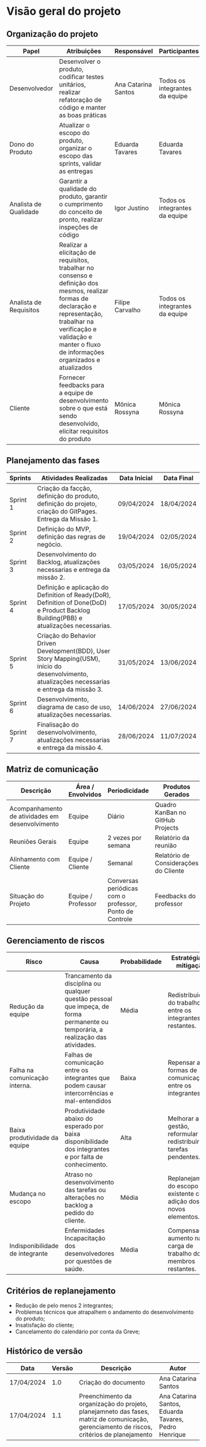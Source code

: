 # Visão geral do projeto

## Organização do projeto

| Papel                  | Atribuições                                                                                                                                                                                                                      | Responsável         | Participantes                  |
| ---------------------- | -------------------------------------------------------------------------------------------------------------------------------------------------------------------------------------------------------------------------------- | ------------------- | ------------------------------ |
| Desenvolvedor          | Desenvolver o produto, codificar testes unitários, realizar refatoração de código e manter as boas práticas                                                                                                                      | Ana Catarina Santos | Todos os integrantes da equipe |
| Dono do Produto        | Atualizar o escopo do produto, organizar o escopo das sprints, validar as entregas                                                                                                                                               | Eduarda Tavares     | Eduarda Tavares                |
| Analista de Qualidade  | Garantir a qualidade do produto, garantir o cumprimento do conceito de pronto, realizar inspeções de código                                                                                                                      | Igor Justino        | Todos os integrantes da equipe |
| Analista de Requisitos | Realizar a elicitação de requisitos, trabalhar no consenso e definição dos mesmos, realizar formas de declaração e representação, trabalhar na verificação e validação e manter o fluxo de informações organizados e atualizados | Filipe Carvalho     | Todos os integrantes da equipe |
| Cliente                | Fornecer feedbacks para a equipe de desenvolvimento sobre o que está sendo desenvolvido, elicitar requisitos do produto                                                                                                          | Mônica Rossyna      | Mônica Rossyna                 |

## Planejamento das fases

| Sprints  | Atividades Realizadas                                                                                                                            | Data Inicial | Data Final |
| -------- | ------------------------------------------------------------------------------------------------------------------------------------------------ | ------------ | ---------- |
| Sprint 1 | Criação da facção, definição do produto, definição do projeto, criação do GitPages. Entrega da Missão 1.                                         | 09/04/2024   | 18/04/2024 |
| Sprint 2 | Definição do MVP, definição das regras de negócio.                                                                                               | 19/04/2024   | 02/05/2024 |
| Sprint 3 | Desenvolvimento do Backlog, atualizações necessarias e entrega da missão 2.                                                                      | 03/05/2024   | 16/05/2024 |
| Sprint 4 | Definição e aplicação do Definition of Ready(DoR), Definition of Done(DoD) e Product Backlog Building(PBB) e atualizações necessarias.           | 17/05/2024   | 30/05/2024 |
| Sprint 5 | Criação do Behavior Driven Development(BDD), User Story Mapping(USM), início do desenvolvimento, atualizações necessarias e entrega da missão 3. | 31/05/2024   | 13/06/2024 |
| Sprint 6 | Desenvolvimento, diagrama de caso de uso, atualizações necessarias.                                                                              | 14/06/2024   | 27/06/2024 |
| Sprint 7 | Finalisação do desenvolvolvimento, atualizações necessarias e entrega da missão 4.                                                               | 28/06/2024   | 11/07/2024 |

## Matriz de comunicação

| Descrição                                       | Área / Envolvidos  | Periodicidade                                           | Produtos Gerados                      |
| ----------------------------------------------- | ------------------ | ------------------------------------------------------- | ------------------------------------- |
| Acompanhamento de atividades em desenvolvimento | Equipe             | Diário                                                  | Quadro KanBan no GitHub Projects      |
| Reuniões Gerais                                 | Equipe             | 2 vezes por semana                                      | Relatório da reunião                  |
| Alinhamento com Cliente                         | Equipe / Cliente   | Semanal                                                 | Relatório de Considerações do Cliente |
| Situação do Projeto                             | Equipe / Professor | Conversas periódicas com o professor, Ponto de Controle | Feedbacks do professor                |

## Gerenciamento de riscos

| Risco                           | Causa                                                                                                                             | Probabilidade | Estratégia de mitigação                                              |
| ------------------------------- | --------------------------------------------------------------------------------------------------------------------------------- | ------------- | -------------------------------------------------------------------- |
| Redução da equipe               | Trancamento da disciplina ou qualquer questão pessoal que impeça, de forma permanente ou temporária, a realização das atividades. | Média         | Redistribuição do trabalho entre os integrantes restantes.           |
| Falha na comunicação interna.   | Falhas de comunicação entre os integrantes que podem causar intercorrências e mal-entendidos                                      | Baixa         | Repensar as formas de comunicação entre os integrantes.              |
| Baixa produtividade da equipe   | Produtividade abaixo do esperado por baixa disponibilidade dos integrantes e por falta de conhecimento.                           | Alta          | Melhorar a gestão, reformular e redistribuir as tarefas pendentes.   |
| Mudança no escopo               | Atraso no desenvolvimento das tarefas ou alterações no backlog a pedido do cliente.                                               | Média         | Replanejamento do escopo existente com a adição dos novos elementos. |
| Indisponibilidade de integrante | Enfermidades Incapacitação dos desenvolvedores por questões de saúde.                                                             | Média         | Compensar por aumento na carga de trabalho dos membros restantes.    |

## Critérios de replanejamento

- Redução de pelo menos 2 integrantes;
- Problemas técnicos que atrapalhem o andamento do desenvolvimento do produto;
- Insatisfação do cliente;
- Cancelamento do calendário por conta da Greve;

## Histórico de versão

| Data       | Versão | Descrição                                                                                                                                  | Autor                                                |
| ---------- | ------ | ------------------------------------------------------------------------------------------------------------------------------------------ | ---------------------------------------------------- |
| 17/04/2024 | 1.0    | Criação do documento                                                                                                                       | Ana Catarina Santos                                  |
| 17/04/2024 | 1.1    | Preenchimento da organização do projeto, planejamneto das fases, matriz de comunicação, gerenciamento de riscos, critérios de planejamento | Ana Catarina Santos, Eduarda Tavares, Pedro Henrique |
